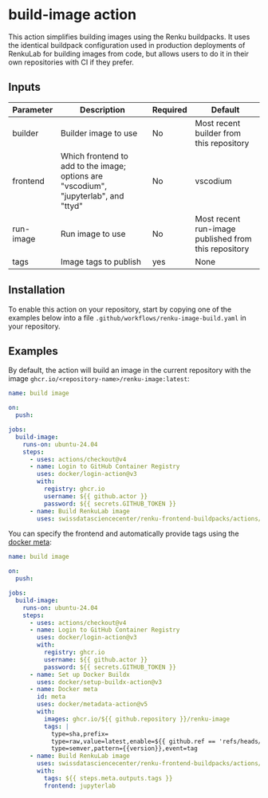 # build-image action

This action simplifies building images using the Renku buildpacks. It uses the identical buildpack configuration used in
production deployments of RenkuLab for building images from code, but allows users to do it in their own repositories
with CI if they prefer.

## Inputs

| Parameter | Description | Required | Default |
|-----------|-------------|----------|---------|
| builder | Builder image to use | No | Most recent builder from this repository |
| frontend | Which frontend to add to the image; options are "vscodium", "jupyterlab", and "ttyd" | No | vscodium |
| run-image | Run image to use | No | Most recent run-image published from this repository |
| tags | Image tags to publish | yes | None |


## Installation

To enable this action on your repository, start by copying one of the examples below into a file `.github/workflows/renku-image-build.yaml` in
your repository.

## Examples

By default, the action will build an image in the current repository with the image `ghcr.io/<repository-name>/renku-image:latest`:

```yaml
name: build image

on:
  push:

jobs:
  build-image:
    runs-on: ubuntu-24.04
    steps:
      - uses: actions/checkout@v4
      - name: Login to GitHub Container Registry
        uses: docker/login-action@v3
        with:
          registry: ghcr.io
          username: ${{ github.actor }}
          password: ${{ secrets.GITHUB_TOKEN }}
      - name: Build RenkuLab image
        uses: swissdatasciencecenter/renku-frontend-buildpacks/actions/build-image
```

You can specify the frontend and automatically provide tags using the [docker meta](https://github.com/docker/metadata-action):

```yaml
name: build image

on:
  push:

jobs:
  build-image:
    runs-on: ubuntu-24.04
    steps:
      - uses: actions/checkout@v4
      - name: Login to GitHub Container Registry
        uses: docker/login-action@v3
        with:
          registry: ghcr.io
          username: ${{ github.actor }}
          password: ${{ secrets.GITHUB_TOKEN }}
      - name: Set up Docker Buildx
        uses: docker/setup-buildx-action@v3
      - name: Docker meta
        id: meta
        uses: docker/metadata-action@v5
        with:
          images: ghcr.io/${{ github.repository }}/renku-image
          tags: |
            type=sha,prefix=
            type=raw,value=latest,enable=${{ github.ref == 'refs/heads/master' }}
            type=semver,pattern={{version}},event=tag
      - name: Build RenkuLab image
        uses: swissdatasciencecenter/renku-frontend-buildpacks/actions/build-image
        with:
          tags: ${{ steps.meta.outputs.tags }}
          frontend: jupyterlab
```
